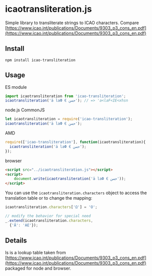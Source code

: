 
# icaotransliteration.js

Simple library to transliterate strings to ICAO characters. Compare [https://www.icao.int/publications/Documents/9303_p3_cons_en.pdf](https://www.icao.int/publications/Documents/9303_p3_cons_en.pdf)

## Install

```
npm install icao-transliteration
```

## Usage

ES module

```javascript
import icaotransliteration from 'icao-transliteration';
icaotransliteration('ä laФ Є حسن'); // => 'a<laF<IE<xhsn
```

node.js CommonJS

```javascript
let icaotransliteration = require('icao-transliteration');
icaotransliteration('ä laФ Є حسن');
```

AMD

```javascript
require(['icao-transliteration'], function(icaotransliteration){
  icaotransliteration('ä laФ Є حسن');
});
```

browser

```html
<script src="../icaotransliteration.js"></script>
<script>
    document.write(icaotransliteration('ä laФ Є حسن'));
</script>
```

You can use the `icaotransliteration.characters` object to access the translation table or to change the mapping:

```javascript
icaotransliteration.characters['Ω'] = 'O';

// modify the behavior for special need
_.extend(icaotransliteration.characters,
  {'Ä': 'AE'});
```

## Details

Is is a lookup table taken from [https://www.icao.int/publications/Documents/9303_p3_cons_en.pdf](https://www.icao.int/publications/Documents/9303_p3_cons_en.pdf) packaged for node and browser.
